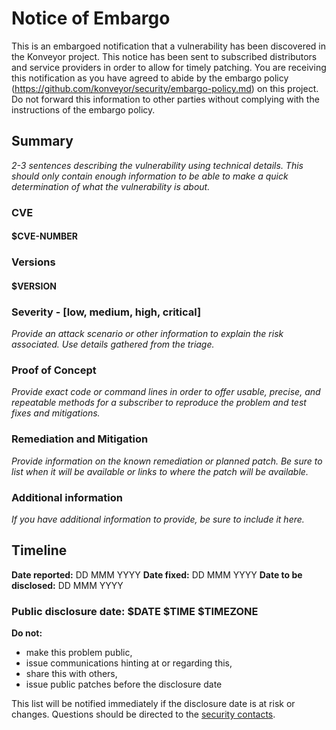 # Notice of Embargo

This is an embargoed notification that a vulnerability has been discovered in
the Konveyor project. This notice has been sent to subscribed distributors and service
providers in order to allow for timely patching. You are receiving this
notification as you have agreed to abide by the embargo policy (https://github.com/konveyor/security/embargo-policy.md) on this
project. Do not forward this information to other parties without complying with
the instructions of the embargo policy.

## Summary

*2-3 sentences describing the vulnerability using technical details. This should
only contain enough information to be able to make a quick determination of what
the vulnerability is about.*

### CVE

#### $CVE-NUMBER

### Versions

#### $VERSION

### Severity - [low, medium, high, critical]

*Provide an attack scenario or other information to explain the risk associated.
Use details gathered from the triage.*

### Proof of Concept

*Provide exact code or command lines in order to offer usable, precise, and
repeatable methods for a subscriber to reproduce the problem and test fixes and
mitigations.*

### Remediation and Mitigation

*Provide information on the known remediation or planned patch. Be sure to list
when it will be available or links to where the patch will be available.*

### Additional information

*If you have additional information to provide, be sure to include it here.*

## Timeline

**Date reported:** DD MMM YYYY
**Date fixed:** DD MMM YYYY
**Date to be disclosed:** DD MMM YYYY

### Public disclosure date: $DATE $TIME $TIMEZONE

**Do not:**

* make this problem public,
* issue communications hinting at or regarding this,
* share this with others,
* issue public patches before the disclosure date

This list will be notified immediately if the disclosure date is at risk or
changes. Questions should be directed to the [security contacts](https://github.com/konveyor/security/blob/main/SECURITY_CONTACTS.md).